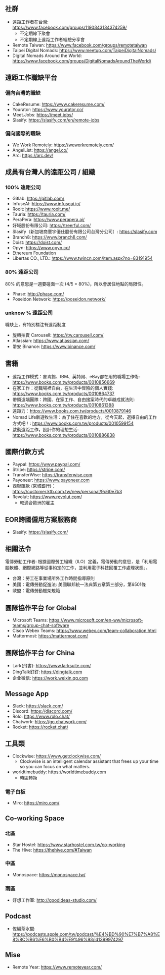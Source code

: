 ## 社群

- 遠距工作者在台灣: <https://www.facebook.com/groups/1190343134374259/>
  - 不定期線下聚會
  - 不定期線上遠距工作者經驗分享會
- Remote Taiwan: <https://www.facebook.com/groups/remotetaiwan>
- Taipei Digital Nomads: <https://www.meetup.com/TaipeiDigitalNomads/>
- Digital Nomads Around the World: <https://www.facebook.com/groups/DigitalNomadsAroundTheWorld/>

## 遠距工作職缺平台

### 偏向台灣的職缺

- CakeResume: <https://www.cakeresume.com/>
- Yourator: <https://www.yourator.co/>
- Meet.Jobs: <https://meet.jobs/>
- Slasify: <https://slasify.com/en/remote-jobs>

### 偏向國際的職缺

- We Work Remotely: <https://weworkremotely.com/>
- AngelList: <https://angel.co/>
- Arc: <https://arc.dev/>

## 成員有台灣人的遠距公司 / 組織

### 100% 遠距公司

- Gitlab: <https://gitlab.com/>
- InfuseAI: <https://www.infuseai.io/>
- Rooit: <https://www.rooit.me/>
- Tauria: <https://tauria.com/>
- PeraPera: <https://www.perapera.ai/>
- 好域股份有限公司: <https://treerful.com/>
- Slasify（新加坡商寰宇優仕股份有限公司台灣分公司）: <https://slasify.com>
- Branch8: <https://www.branch8.com/>
- Doist: <https://doist.com/>
- Opyn: <https://www.opyn.co/>
- Ethereum Foundation
- Libertas CO., LTD.: <https://www.twincn.com/item.aspx?no=83191954>

### 80% 遠距公司

80% 的意思是一週要碰面一次 (4/5 = 80%)，所以會居住地點的局限性。

- Phase: <http://phase.com/>
- Poseidon Network: <https://poseidon.network/>

### unknow % 遠距公司

職缺上，有特別標注有遠距制度

-  旋轉拍賣 Carousell: <https://tw.carousell.com/>
-  Atlassian: <https://www.atlassian.com/>
-  幣安 Binance: <https://www.binance.com/>

## 書籍

- 遠距工作模式：麥肯錫、IBM、英特爾、eBay都在用的職場工作術: <https://www.books.com.tw/products/0010856669>
- 在家工作：從職場裡自由，在生活中冒險的個人實踐: <https://www.books.com.tw/products/0010864737>
- 帶領遠端團隊：跨國、在家工作、自由接案時代的卓越成就法則: <https://www.books.com.tw/products/0010861388>
- 遠距力：<https://www.books.com.tw/products/0010879146>
- Nomad Life新遊牧生活：為了住在喜歡的地方，從今天起，選擇自由的工作方式吧！: <https://www.books.com.tw/products/0010599154>
- 啟動遠距工作，設計你的理想生活: <https://www.books.com.tw/products/0010886838>

## 國際付款方式

- Paypal: <https://www.paypal.com/>
- Stripe: <https://stripe.com/>
- TransferWise: <https://transferwise.com>
- Payoneer: <https://www.payoneer.com>
- 西聯匯款 (京城銀行)：<https://customer.ktb.com.tw/new/personal/9c60e7b3>
- Revolut: <https://www.revolut.com/>
  - 較適合歐洲的雇主 

## EOR跨國僱用方案服務商

- Slasify: <https://slasify.com/>

## 相關法令
電傳勞動工作者: 根據國際勞工組織（ILO）定義，電傳勞動的意思，是「利用電腦軟體、網際網路等從事約定的工作，並利用電子科技回覆工作處理狀態」。

- 台灣：勞工在事業場所外工作時間指導原則
- 美國：電傳勞動促進法: 美國聯邦統一法典第五章第三部分，第6501條
- 歐盟：電傳勞動框架規範

## 團隊協作平台 for Global

- Microsoft Teams: <https://www.microsoft.com/en-ww/microsoft-teams/group-chat-software>
- Cisco Webex Teams: <https://www.webex.com/team-collaboration.html>
- Mattermost: <https://mattermost.com/>

## 團隊協作平台 for China

- Lark(飛書): <https://www.larksuite.com/>
- DingTalk釘釘: <https://dingtalk.com>
- 企业微信: <https://work.weixin.qq.com>

## Message App

- Slack: <https://slack.com/>
- Discord: <https://discord.com/>
- Rolo: <https://www.rolo.chat/>
- Chatwork: <https://go.chatwork.com/>
- Rocket: <https://rocket.chat/>

## 工具類

- Clockwise: <https://www.getclockwise.com/>
  - Clockwise is an intelligent calendar assistant that frees up your time so you can focus on what matters. 
- worldtimebuddy: <https://worldtimebuddy.com>
  - 時區轉換

### 電子白板
- Miro: <https://miro.com/>

## Co-working Space

### 北區
- Star Hostel: <https://www.starhostel.com.tw/co-working>
- The Hive: <https://thehive.com/#Taiwan>

### 中區
- Monospace: <https://monospace.tw/>

### 南區
- 好想工作室: <http://goodideas-studio.com/>

## Podcast
- 佐編茶水間: <https://podcasts.apple.com/tw/podcast/%E4%BD%90%E7%B7%A8%E8%8C%B6%E6%B0%B4%E9%96%93/id1399974297>

## Mise
- Remote Year: <https://www.remoteyear.com/>
